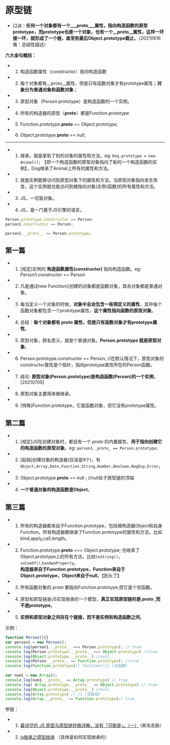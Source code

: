 # 原型链
* 口诀：**任何一个对象都有一个___proto___属性，指向构造函数的原型prototype，而prototype也是一个对象，也有一个__proto__属性，这样一环接一环，就形成了一个链，直至到最后Object.prototype截止**。（20210616晚：总结性描述）  

**六大金句概括：**
* 1. 构造函数属性（constructor）指向构造函数
* 2. 每个对象都有__proto__属性，但是只有函数对象才有prototype属性；**对象分为普通对象和函数对象**；
* 3. 原型对象（Person.prototype）是构造函数的一个实例。
* 4. 所有的构造器的原型（__proto__）都是Function.prototype
* 5. Function.prototype.__proto__ == Object.prototype;
* 6. Object.prototype.__proto__ == null;
----------------------------------------
* 1. 继承，就是拿到了别的对象的属性和方法。eg: `Dog.prototype = new Animal();` 【把一个构造函数的原型对象指向了新的一个构造函数的实例】，Dog继承了Animal上所有的属性和方法。
* 2. 就是实例能够访问到原型对象下的属性和方法，当原型对象指向发生改变，这个实例就也能访问到被指向对象(实例/函数)的所有属性和方法。
* 3. JS，一切皆对象。
* 4. JS，是一门基于JS引擎的语言。

```js
Person.prototype.constructor == Person;
person1.constructor == Person;

person1.__proto__ == Person.prototype;
```

## 第一篇
* 1. [规定]实例的 **构造函数属性(constructor)** 指向构造函数。eg: Person1.constructor == Person
* 2. 凡是通过new Function()创建的对象都是函数对象，其余对象都是普通对象。
* 3. 每当定义一个对象的时候，**对象中总会包含一些预定义的属性**，其中每个函数对象都包含一个prototype属性，**这个属性指向函数的原型对象**。
* 4. 总结：**每个对象都有 _proto_ 属性，但是只有函数对象才有prototype属性**。
* 5. 原型对象，顾名思义，就是个普通对象。**Person.prototype 就是原型对象**。
* 6. Person.prototype.constructor == Person; //在默认情况下，原型对象的constructor属性是个指针，指向prototype属性所在的Person函数。
* 7. 结论: **原型对象(Person.prototype)是构造函数(Person)的一个实例**。[20210705]
* 8. 原型对象主要用来做继承。
* 9. [特殊]Function.prototype，它是函数对象，但它没有prototype属性。

## 第二篇
* 1. [规定]JS在创建对象时，都会有一个 _proto_ 的内置属性，**用于指向创建它的构造函数的原型对象**。eg: `person1._proto_ == Person.prototype;`
* 2. [起始]创建对象的构造器(应该是9个)，有`Object,Array,Date,Function,String,Number,Boolean,RegExp,Error`。
* 3. Object.prototype.__proto__ == null ; //null处于原型链的顶端
* 4. **一个普通对象的构造函数是Object**。

## 第三篇
* 1. 所有的构造器都来自于Function.prototype，包括根构造器Object和自身Function。所有构造器都继承了Function.prototype的属性和方法，比如bind,apply,call,length。

* 2. Function.prototype.__proto__ === Object.prototype; 也继承了Object.prototype上的所有方法，比如`toString()`，`valueOf()`,`hasOwnProperty`。  
     **构造器来自于Function.prototype，Function来自于Object.prototype，Object来自于null**。【到头了】
* 3. 所有函数对象的 _proto_ 都指向Function.prototype,但它是个空函数。
* 4. 原型和原型链是JS实现继承的一个模型，**真正实现原型链的是 _proto_ ,而不是prototype**。
* 5. **实例和原型对象之间存在个链接，而不是实例和构造函数之间**。

示例：
```js
function Person(){}
var person1 = new Person();
console.log(person1.__proto__ === Person.prototype); // true
console.log(Person.prototype.__proto__ === Object.prototype) //true
console.log(Object.prototype.__proto__) //null
console.log(Person.__proto__ == Function.prototype); //true
console.log(Function.prototype)// function(){} (空函数)
 
var num1 = new Array();
console.log(num1.__proto__ == Array.prototype) // true
console.log( Array.prototype.__proto__ == Object.prototype) // true
console.log(Object.prototype.__proto__) //null
console.log(Array.prototype) // [] (空数组)
console.log(Array.__proto__ == Function.prototype)// true
```

参链：
* 1. [最详尽的 JS 原型与原型链终极详解，没有「可能是」。（一）](https://www.jianshu.com/p/dee9f8b14771) (来龙去脉）
* 2. [js继承之原型继承](https://www.cnblogs.com/sarahwang/p/6870072.html) （具体是如何实现继承的）